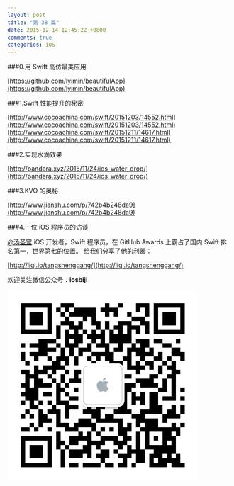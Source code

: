 ```yaml
---
layout: post
title: "第 38 篇"
date: 2015-12-14 12:45:22 +0800
comments: true
categories: iOS
---
```

###0.用 Swift 高仿最美应用

[https://github.com/lyimin/beautifulApp](https://github.com/lyimin/beautifulApp)  

###1.Swift 性能提升的秘密

[http://www.cocoachina.com/swift/20151203/14552.html](http://www.cocoachina.com/swift/20151203/14552.html)   
[http://www.cocoachina.com/swift/20151211/14617.html](http://www.cocoachina.com/swift/20151211/14617.html)

###2.实现水滴效果

[http://pandara.xyz/2015/11/24/ios_water_drop/](http://pandara.xyz/2015/11/24/ios_water_drop/)  

###3.KVO 的奥秘

[http://www.jianshu.com/p/742b4b248da9](http://www.jianshu.com/p/742b4b248da9)  

###4.一位 iOS 程序员的访谈

[@汤圣罡](http://weibo.com/lexrus) iOS 开发者，Swift 程序员，在 GitHub Awards 上霸占了国内 Swift 排名第一，世界第七的位置。 给我们分享了他的利器：  

[http://liqi.io/tangshenggang/](http://liqi.io/tangshenggang/)  

欢迎关注微信公众号：**iosbiji**

![iOS开发笔记](/images/weixin.jpg)